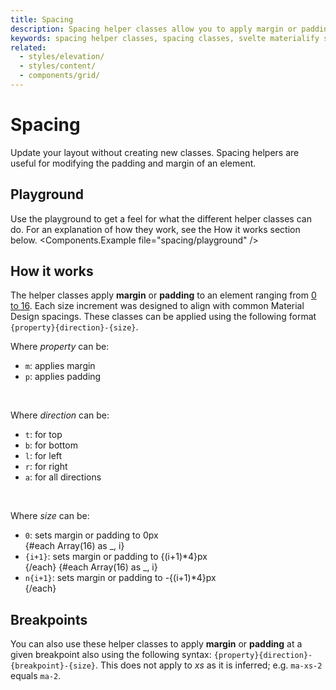 ```yaml
---
title: Spacing
description: Spacing helper classes allow you to apply margin or padding to any element in increments from 1 to 5.
keywords: spacing helper classes, spacing classes, svelte materialify spacing
related:
  - styles/elevation/
  - styles/content/
  - components/grid/
---
```


# Spacing

Update your layout without creating new classes. Spacing helpers are useful for modifying the padding and margin of an element.

## Playground

Use the playground to get a feel for what the different helper classes can do. For an explanation of how they work, see the How it works section below.
<Components.Example file="spacing/playground" />

## How it works

The helper classes apply **margin** or **padding** to an element ranging from <u>0 to 16</u>. Each size increment was designed to align with common Material Design spacings. These classes can be applied using the following format `{property}{direction}-{size}`.

Where _property_ can be:

- `m`: applies margin
- `p`: applies padding

<br />

Where _direction_ can be:

- `t`: for top
- `b`: for bottom
- `l`: for left
- `r`: for right
- `a`: for all directions

<br />

Where _size_ can be:

<ul>
  <li><code>0</code>: sets margin or padding to 0px</li>
  {#each Array(16) as _, i}
  <li>
    <code>{i+1}</code>: sets margin or padding to {(i+1)*4}px
  </li>
  {/each}
  {#each Array(16) as _, i}
  <li>
    <code>n{i+1}</code>: sets margin or padding to -{(i+1)*4}px
  </li>
  {/each}
</ul>

## Breakpoints

You can also use these helper classes to apply **margin** or **padding** at a given breakpoint also using the following syntax: `{property}{direction}-{breakpoint}-{size}`. This does not apply to _xs_ as it is inferred; e.g. `ma-xs-2` equals `ma-2`.
